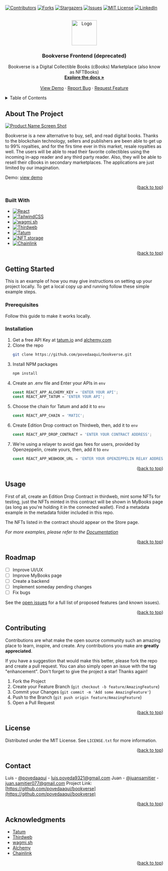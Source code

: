 <!-- Improved compatibility of back to top link: See: https://github.com/othneildrew/Best-README-Template/pull/73 -->
<a name="readme-top"></a>
<!--
*** Thanks for checking out the Best-README-Template. If you have a suggestion
*** that would make this better, please fork the repo and create a pull request
*** or simply open an issue with the tag "enhancement".
*** Don't forget to give the project a star!
*** Thanks again! Now go create something AMAZING! :D
-->



<!-- PROJECT SHIELDS -->
<!--
*** I'm using markdown "reference style" links for readability.
*** Reference links are enclosed in brackets [ ] instead of parentheses ( ).
*** See the bottom of this document for the declaration of the reference variables
*** for contributors-url, forks-url, etc. This is an optional, concise syntax you may use.
*** https://www.markdownguide.org/basic-syntax/#reference-style-links
-->
[![Contributors][contributors-shield]][contributors-url]
[![Forks][forks-shield]][forks-url]
[![Stargazers][stars-shield]][stars-url]
[![Issues][issues-shield]][issues-url]
[![MIT License][license-shield]][license-url]
[![LinkedIn][linkedin-shield]][linkedin-url]



<!-- PROJECT LOGO -->
<br />
<div align="center">
  <a href="https://github.com/povedaaqui/bookverse">
    <img src="images/logo.png" alt="Logo" width="80" height="80">
  </a>

<h3 align="center">Bookverse Frontend (deprecated)</h3>

  <p align="center">
    Bookverse is a Digital Collectible Books (cBooks) Marketplace (also know as NFTBooks)
    <br />
    <a href="https://github.com/povedaaqui/bookverse"><strong>Explore the docs »</strong></a>
    <br />
    <br />
    <a href="https://bookverse.vercel.app/">View Demo</a>
    ·
    <a href="https://github.com/povedaaqui/bookverse/issues">Report Bug</a>
    ·
    <a href="https://github.com/povedaaqui/bookverse/issues">Request Feature</a>
  </p>
</div>



<!-- TABLE OF CONTENTS -->
<details>
  <summary>Table of Contents</summary>
  <ol>
    <li>
      <a href="#about-the-project">About The Project</a>
      <ul>
        <li><a href="#built-with">Built With</a></li>
      </ul>
    </li>
    <li>
      <a href="#getting-started">Getting Started</a>
      <ul>
        <li><a href="#prerequisites">Prerequisites</a></li>
        <li><a href="#installation">Installation</a></li>
      </ul>
    </li>
    <li><a href="#usage">Usage</a></li>
    <li><a href="#roadmap">Roadmap</a></li>
    <li><a href="#contributing">Contributing</a></li>
    <li><a href="#license">License</a></li>
    <li><a href="#contact">Contact</a></li>
    <li><a href="#acknowledgments">Acknowledgments</a></li>
  </ol>
</details>



<!-- ABOUT THE PROJECT -->
## About The Project

[![Product Name Screen Shot][product-screenshot]](https://example.com)

Bookverse is a new alternative to buy, sell, and read digital books. Thanks to the blockchain technology, sellers and publishers are been able to get up to 99% royalties, and for the firs time ever in this market, resale royalties as well. The users will be able to read their favorite collectibles using the incoming in-app reader and any third party reader. Also, they will be able to resell their cBooks in secondary marketplaces. The applications are just limited by our imagination.

Demo: <a href="https://bookverse.vercel.app/">view demo</a>

<p align="right">(<a href="#readme-top">back to top</a>)</p>



### Built With

* [![React][React.js]][React-url]
* [![TailwindCSS][TailwindCSS]][TailwindCSS-url]
* [![wagmi.sh][wagmi.sh]][wagmi-url]
* [![Thirdweb][Thirdweb.com]][Thirdweb-url]
* [![Tatum][Tatum]][Tatum-url]
* [![NFT.storage][NFT.storage]][NFT.storage-url]
* [![Chainlink][Chainlink]][Chainlink-url]

<p align="right">(<a href="#readme-top">back to top</a>)</p>



<!-- GETTING STARTED -->
## Getting Started

This is an example of how you may give instructions on setting up your project locally.
To get a local copy up and running follow these simple example steps.

### Prerequisites

Follow this guide to make it works locally.

### Installation

1. Get a free API Key at [tatum.io](https://tatum.io) and [alchemy.com](https://alchemy.com)
2. Clone the repo
   ```sh
   git clone https://github.com/povedaaqui/bookverse.git
   ```
3. Install NPM packages
   ```sh
   npm install
   ```
4. Create an .env file and Enter your APIs in `env`
   ```js
   const REACT_APP_ALCHEMY_KEY = 'ENTER YOUR API';
   const REACT_APP_TATUM = 'ENTER YOUR API';
   ```
5. Choose the chain for Tatum and add it to `env`
   ```js
   const REACT_APP_CHAIN = 'MATIC';
   ```
6. Create Edition Drop contract on Thirdweb, then, add it to `env`
   ```js
   const REACT_APP_DROP_CONTRACT = 'ENTER YOUR CONTRACT ADDRESS';
   ```
7. We're using a relayer to avoid gas fees for users, provided by Openzeppelin, create yours, then, add it to `env`
   ```js
   const REACT_APP_WEBHOOK_URL = 'ENTER YOUR OPENZEPPELIN RELAY ADDRESS';
   ```

<p align="right">(<a href="#readme-top">back to top</a>)</p>



<!-- USAGE EXAMPLES -->
## Usage

First of all, create an Edition Drop Contract in thirdweb, mint some NFTs for testing, just the NFTs minted in this contract will be shown in MyBooks page (as long as you're holding it in the connected wallet). Find a metadata example in the metadata folder included in this repo.

The NFTs listed in the contract should appear on the Store page.

_For more examples, please refer to the [Documentation](https://github.com/PovedaAqui/bookverse)_

<p align="right">(<a href="#readme-top">back to top</a>)</p>



<!-- ROADMAP -->
## Roadmap

- [ ] Improve UI/UX
- [ ] Improve MyBooks page
- [ ] Create a backend
- [ ] Implement someday pending changes
- [ ] Fix bugs

See the [open issues](https://github.com/povedaaqui/bookverse/issues) for a full list of proposed features (and known issues).

<p align="right">(<a href="#readme-top">back to top</a>)</p>



<!-- CONTRIBUTING -->
## Contributing

Contributions are what make the open source community such an amazing place to learn, inspire, and create. Any contributions you make are **greatly appreciated**.

If you have a suggestion that would make this better, please fork the repo and create a pull request. You can also simply open an issue with the tag "enhancement".
Don't forget to give the project a star! Thanks again!

1. Fork the Project
2. Create your Feature Branch (`git checkout -b feature/AmazingFeature`)
3. Commit your Changes (`git commit -m 'Add some AmazingFeature'`)
4. Push to the Branch (`git push origin feature/AmazingFeature`)
5. Open a Pull Request

<p align="right">(<a href="#readme-top">back to top</a>)</p>



<!-- LICENSE -->
## License

Distributed under the MIT License. See `LICENSE.txt` for more information.

<p align="right">(<a href="#readme-top">back to top</a>)</p>



<!-- CONTACT -->
## Contact

Luis - [@povedaaqui](https://twitter.com/povedaaqui) - luis.poveda9321@gmail.com
Juan - [@juansamitier](https://twitter.com/juansamitier) - juan.samitier077@gmail.com
Project Link: [https://github.com/povedaaqui/bookverse](https://github.com/povedaaqui/bookverse)

<p align="right">(<a href="#readme-top">back to top</a>)</p>



<!-- ACKNOWLEDGMENTS -->
## Acknowledgments

* [Tatum](https://tatum.io)
* [Thirdweb](https://thirdweb.com)
* [wagmi.sh](https://wagmi.sh)
* [Alchemy](https://alchemy.com)
* [Chainlink](https://chain.link)

<p align="right">(<a href="#readme-top">back to top</a>)</p>



<!-- MARKDOWN LINKS & IMAGES -->
<!-- https://www.markdownguide.org/basic-syntax/#reference-style-links -->
[contributors-shield]: https://img.shields.io/github/contributors/povedaaqui/bookverse.svg?style=for-the-badge
[contributors-url]: https://github.com/povedaaqui/bookverse/graphs/contributors
[forks-shield]: https://img.shields.io/github/forks/povedaaqui/bookverse.svg?style=for-the-badge
[forks-url]: https://github.com/povedaaqui/bookverse/network/members
[stars-shield]: https://img.shields.io/github/stars/povedaaqui/bookverse.svg?style=for-the-badge
[stars-url]: https://github.com/povedaaqui/bookverse/stargazers
[issues-shield]: https://img.shields.io/github/issues/povedaaqui/bookverse.svg?style=for-the-badge
[issues-url]: https://github.com/povedaaqui/bookverse/issues
[license-shield]: https://img.shields.io/github/license/povedaaqui/bookverse.svg?style=for-the-badge
[license-url]: https://github.com/povedaaqui/bookverse/blob/master/LICENSE.txt
[linkedin-shield]: https://img.shields.io/badge/-LinkedIn-black.svg?style=for-the-badge&logo=linkedin&colorB=555
[linkedin-url]: https://linkedin.com/in/luiscarlospoveda
[product-screenshot]: images/screenshot.png
[Next.js]: https://img.shields.io/badge/next.js-000000?style=for-the-badge&logo=nextdotjs&logoColor=white
[Next-url]: https://nextjs.org/
[React.js]: https://img.shields.io/badge/React-20232A?style=for-the-badge&logo=react&logoColor=61DAFB
[React-url]: https://reactjs.org/
[Vue.js]: https://img.shields.io/badge/Vue.js-35495E?style=for-the-badge&logo=vuedotjs&logoColor=4FC08D
[Vue-url]: https://vuejs.org/
[Angular.io]: https://img.shields.io/badge/Angular-DD0031?style=for-the-badge&logo=angular&logoColor=white
[Angular-url]: https://angular.io/
[Svelte.dev]: https://img.shields.io/badge/Svelte-4A4A55?style=for-the-badge&logo=svelte&logoColor=FF3E00
[Svelte-url]: https://svelte.dev/
[Laravel.com]: https://img.shields.io/badge/Laravel-FF2D20?style=for-the-badge&logo=laravel&logoColor=white
[Laravel-url]: https://laravel.com
[Bootstrap.com]: https://img.shields.io/badge/Bootstrap-563D7C?style=for-the-badge&logo=bootstrap&logoColor=white
[Bootstrap-url]: https://getbootstrap.com
[JQuery.com]: https://img.shields.io/badge/jQuery-0769AD?style=for-the-badge&logo=jquery&logoColor=white
[JQuery-url]: https://jquery.com 
[TailwindCSS]: https://img.shields.io/badge/Tailwind_CSS-38B2AC?style=for-the-badge&logo=tailwind-css&logoColor=white
[TailwindCSS-url]: https://tailwindcss.com
[wagmi.sh]: https://img.shields.io/badge/wagmi.sh-wagmi.sh-black
[wagmi-url]: https://wagmi.sh
[nftport.xyz]: https://img.shields.io/badge/nftport.xyz-nftport.xyz-black
[Thirdweb.com]: https://img.shields.io/badge/thirdweb.com-thirdweb.com-purple
[Thirdweb-url]: https://thirdweb.com
[Chainlink]: https://img.shields.io/badge/chainlink-chain.link-blue
[Chainlink-url]: https://chain.link
[NFT.storage]: https://img.shields.io/badge/NFT.storage-NFT.storage-yellow
[NFT.storage-url]: https://nft.storage
[Tatum]: https://img.shields.io/badge/Tatum-Tatum.io-blue
[Tatum-url]: https://tatum.io